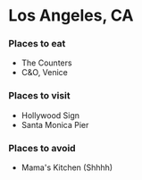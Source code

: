 # Los Angeles, CA

### Places to eat
- The Counters
- C&O, Venice

### Places to visit
- Hollywood Sign
- Santa Monica Pier

### Places to avoid 
- Mama's Kitchen (Shhhh)

